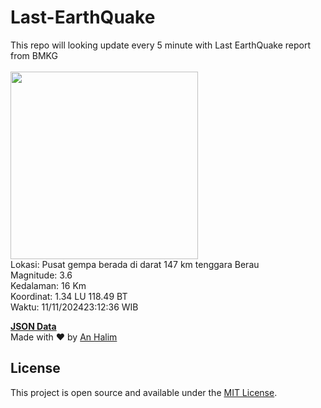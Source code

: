 # Last-EarthQuake
This repo will looking update every 5 minute with Last EarthQuake report from BMKG
<br>
<br>
<img src="https://static.bmkg.go.id/20241111231236.mmi.jpg" width="300"/>
<br>
Lokasi: Pusat gempa berada di darat 147 km tenggara Berau <br>
Magnitude: 3.6 <br>
Kedalaman: 16 Km <br>
Koordinat: 1.34 LU 118.49 BT <br>
Waktu: 11/11/202423:12:36 WIB <br>

<a href="./data/data.json">**JSON Data**</a>
<br>
Made with ❤️ by <a href="https://github.com/an-halim">An Halim</a>
## License

This project is open source and available under the [MIT License](LICENSE).
